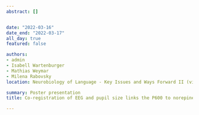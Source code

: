 ```yaml
---
abstract: []


date: "2022-03-16"
date_end: "2022-03-17"
all_day: true
featured: false

authors:
- admin
- Isabell Wartenburger
- Mathias Weymar
- Milena Rabovsky
location: Neurobiology of Language - Key Issues and Ways Forward II (virtual, hosted by the MPI for Psycholinguistics)

summary: Poster presentation
title: Co-registration of EEG and pupil size links the P600 to norepinephrine activity

---
```

